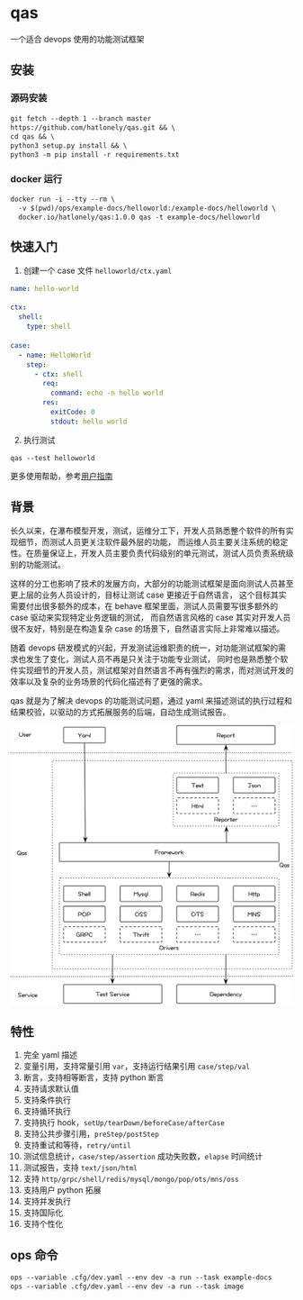# qas

一个适合 devops 使用的功能测试框架

## 安装

### 源码安装

```shell
git fetch --depth 1 --branch master https://github.com/hatlonely/qas.git && \
cd qas && \
python3 setup.py install && \
python3 -m pip install -r requirements.txt
```

### docker 运行

```shell
docker run -i --tty --rm \
  -v $(pwd)/ops/example-docs/helloworld:/example-docs/helloworld \
  docker.io/hatlonely/qas:1.0.0 qas -t example-docs/helloworld
```

## 快速入门

1. 创建一个 case 文件 `helloworld/ctx.yaml`

```yaml
name: hello-world

ctx:
  shell:
    type: shell

case:
  - name: HelloWorld
    step:
      - ctx: shell
        req:
          command: echo -n hello world
        res:
          exitCode: 0
          stdout: hello world
```

2. 执行测试

```shell
qas --test helloworld
```

更多使用帮助，参考[用户指南](/docs/用户指南)

## 背景

长久以来，在瀑布模型开发，测试，运维分工下，开发人员熟悉整个软件的所有实现细节，而测试人员更关注软件最外层的功能，
而运维人员主要关注系统的稳定性。在质量保证上，开发人员主要负责代码级别的单元测试，测试人员负责系统级别的功能测试。

这样的分工也影响了技术的发展方向，大部分的功能测试框架是面向测试人员甚至更上层的业务人员设计的，目标让测试 case 更接近于自然语言，
这个目标其实需要付出很多额外的成本，在 behave 框架里面，测试人员需要写很多额外的 case 驱动来实现特定业务逻辑的测试，
而自然语言风格的 case 其实对开发人员很不友好，特别是在构造复杂 case 的场景下，自然语言实际上非常难以描述。

随着 devops 研发模式的兴起，开发测试运维职责的统一，对功能测试框架的需求也发生了变化，测试人员不再是只关注于功能专业测试，
同时也是熟悉整个软件实现细节的开发人员，测试框架对自然语言不再有强烈的需求，而对测试开发的效率以及复杂的业务场景的代码化描述有了更强的需求。

qas 就是为了解决 devops 的功能测试问题，通过 yaml 来描述测试的执行过程和结果校验，以驱动的方式拓展服务的后端，自动生成测试报告。

![qas-架构](/docs/assets/qas-架构.png)

## 特性

1. 完全 yaml 描述
2. 变量引用，支持常量引用 `var`，支持运行结果引用 `case/step/val`
3. 断言，支持相等断言，支持 python 断言
4. 支持请求默认值
5. 支持条件执行
6. 支持循环执行
7. 支持执行 hook，`setUp/tearDown/beforeCase/afterCase`
8. 支持公共步骤引用，`preStep/postStep`
9. 支持重试和等待，`retry/until`
10. 测试信息统计，`case/step/assertion` 成功失败数，`elapse` 时间统计
11. 测试报告，支持 `text/json/html`
12. 支持 `http/grpc/shell/redis/mysql/mongo/pop/ots/mns/oss`
13. 支持用户 python 拓展
14. 支持并发执行
15. 支持国际化
16. 支持个性化

## ops 命令

```shell
ops --variable .cfg/dev.yaml --env dev -a run --task example-docs
ops --variable .cfg/dev.yaml --env dev -a run --task image
```
